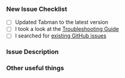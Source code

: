 ### New Issue Checklist

- [ ] Updated Tabman to the latest version
- [ ] I took a look at the [Troubleshooting Guide](https://github.com/uias/Tabman/blob/master/Docs/TROUBLESHOOTING.md)
- [ ] I searched for [existing GitHub issues](https://github.com/uias/Tabman/issues)

### Issue Description

<!--- Please enter as much detail as possible about the issue you are having -->

### Other useful things

<!--- Images, stack traces or any other things that you think would be useful! -->